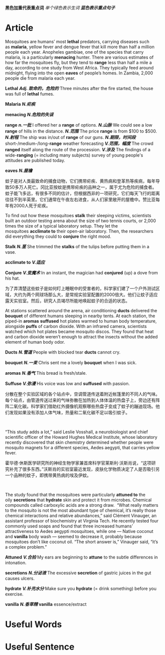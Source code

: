 **黑色加重代表重点词**
*单个绿色表示生词*
***蓝色表示重点句子***

# Article
Mosquitoes are humans’ most **lethal** predators, carrying diseases such as **malaria**, yellow fever and dengue fever that kill more than half a million people each year. Anopheles gambiae, one of the species that carry malaria, is a particularly **menacing** hunter. There are various estimates of how far the mosquitoes fly, but they tend to **range** less than half a mile a day, according to one study from West Africa. They typically feed around midnight, flying into the open **eaves** of people’s homes. In Zambia, 2,000 people die from malaria each year.

**Lethal**
***Adj. 致命的，危险的***
Three minutes after the fire started, the house was full of **lethal** fumes.

**Malaria**
***N.疟疾***

**menacing**
***N.危险的失误***

**range**
***n.一批***
I offered her a **range** of options.
***N.山脉***
We could see a low **range** of hills in the distance.
***N.范围***
The price **range** is from $100 to $500.
***N.射程***
The ship was in/out of **range** of our guns.
***N.期限，时间段***
short-/medium-/long-**range** weather forecasting
***V.范围，幅度***
The crowd **ranged** itself along the route of the procession.
***V.涉及***
The findings of a wide-**ranging** (= including many subjects) survey of young people's attitudes are published today.

**eaves**
***N.屋檐***


蚊子是对人类最致命的捕食动物，它们携带疟疾、黄热病和登革热等疾病，每年导致50多万人死亡。冈比亚按蚊是携带疟疾的品种之一，属于尤为危险的捕食者。蚊子能飞多远，有很多不同的估计，但根据西非的一项研究，它们每天飞行的距离往往不到半英里。它们通常在午夜左右进食，从人们家里敞开的屋檐中。赞比亚每年有2000人死于疟疾。

  

To find out how these mosquitoes **stalk** their sleeping victims, scientists built an outdoor testing arena about the size of two tennis courts, or 2,000 times the size of a typical laboratory setup. They let the mosquitoes **acclimate to** their open-air laboratory. Then, the researchers did everything they could to **conjure** the right mood.

**Stalk**
***N.茎***
She trimmed the **stalks** of the tulips before putting them in a vase.

**acclimate to**
***V.适应***


**Conjure**
***V.变魔术***
In an instant, the magician had **conjured** (up) a dove from his hat.


为了弄清楚这些蚊子是如何盯上睡眠中的受害者的，科学家们建了一个户外测试区域，大约为两个网球场那么大，是常规实验室配置的2000倍大。他们让蚊子适应露天实验室。然后，研究人员竭尽所能地唤起蚊子的合适的状态。

  

At stations scattered around the arena, air conditioning **ducts** delivered the **bouquet** of different humans sleeping in nearby tents. At each station, the piped-in **aromas** **suffused** hot plates warmed to human body temperature, alongside **puffs** of carbon dioxide. With an infrared camera, scientists watched which hot plates became mosquito discos. They found that heat and carbon dioxide weren’t enough to attract the insects without the added element of human body odor.

**Ducts**
***N.管道***
People with blocked tear **ducts** cannot cry.

**bouquet**
***N.一束***
Chris sent me a lovely **bouquet** when I was sick.

**aromas**
***N.香气***
This bread is fresh/stale.

**Suffuse**
***V.弥漫***
His voice was low and **suffused** with passion.



分散在整个实验区域的各个站点中，空调管道传送着附近帐篷里的不同人的气味。每个站点，由管道传送过来的气味弥散在加热到人体体温的热盘子上，旁边还有阵阵二氧化碳。科学家们借助红外摄像机观察哪些热盘子变成了蚊子的蹦迪现场。他们发现如果没有添加人体气味，热量和二氧化碳不足以吸引蚊子。

​

“This study adds a lot,” said Leslie Vosshall, a neurobiologist and chief scientific officer of the Howard Hughes Medical Institute, whose laboratory recently discovered that skin chemistry determined whether people were mosquito magnets for a different species, Aedes aegypti, that carries yellow fever.



霍华德·休斯医学研究所的神经生物学家兼首席科学官莱斯利·沃斯肖说，“这项研究补充了很多东西。”沃斯肖的实验室最近发现，皮肤化学物质决定了人是否吸引另一个品种的蚊子，即携带黄热病的埃及伊蚊。

​

The study found that the mosquitoes were particularly **attuned to** the oily **secretions** that **hydrate** skin and protect it from microbes. Chemical compounds called carboxylic acids are a strong draw.  “What really matters to the mosquito is not the most abundant type of chemical, it’s really those chemical interactions and relative abundances,” said Clément Vinauger, an assistant professor of biochemistry at Virginia Tech. He recently tested four commonly used soaps and found that three increased humans’ attractiveness to Aedes aegypti mosquitoes, while one — Native coconut and **vanilla** body wash — seemed to decrease it, probably because mosquitoes don’t like coconut oil. “The short answer is,” Vinauger said, “it’s a complex problem.”

**Attuned**
***V.合拍***
My ears are beginning to **attune** to the subtle differences in intonation.

**secretions**
***N.分泌液***
The excessive **secretion** of gastric juices in the gut causes ulcers.

**hydrate**
***V.补充水分***
Make sure you **hydrate** (= drink something) before you exercise.

**vanilla**
***N.香草精***
**vanilla** essence/extract

# Useful Words


# Useful Sentence
